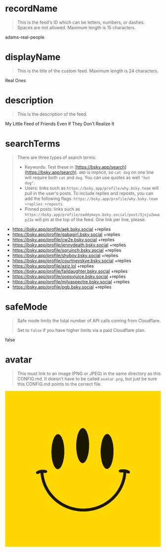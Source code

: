
# recordName

> This is the feed's ID which can be letters, numbers, or dashes. Spaces are not allowed. Maximum length is 15 characters.

adams-real-people

# displayName

> This is the title of the custom feed. Maximum length is 24 characters.

Real Ones

# description

> This is the description of the feed.

My Little Feed of Friends Even If They Don't Realize It

# searchTerms

> There are three types of search terms:
>
> - Keywords: Test these in [https://bsky.app/search](https://bsky.app/search). `AND` is implicit, so `cat dog` on one line will require both `cat` and `dog`. You can use quotes as well `"hot dog"`.
> - Users: links such as `https://bsky.app/profile/why.bsky.team` will pull in the user's posts. To include replies and reposts, you can add the following flags: `https://bsky.app/profile/why.bsky.team +replies +reposts`.
> - Pinned posts: links such as `https://bsky.app/profile/saddymayo.bsky.social/post/3jxju2wwap22e` will pin at the top of the feed. One link per line, please.

- https://bsky.app/profile/aek.bsky.social +replies
- https://bsky.app/profile/gabagirl.bsky.social +replies
- https://bsky.app/profile/cw2e.bsky.social +replies
- https://bsky.app/profile/jennydeath.bsky.social +replies
- https://bsky.app/profile/sqruinch.bsky.social +replies
- https://bsky.app/profile/shyboy.bsky.social +replies
- https://bsky.app/profile/courtneyskye.bsky.social +replies
- https://bsky.app/profile/aziz.lol +replies
- https://bsky.app/profile/faildaughter.bsky.social +replies
- https://bsky.app/profile/oopsyjuice.bsky.social +replies
- https://bsky.app/profile/milvaspectre.bsky.social +replies
- https://bsky.app/profile/pgb.bsky.social +replies


# safeMode

> Safe mode limits the total number of API calls coming from Cloudflare.
>
> Set to `false` if you have higher limits via a paid Cloudflare plan.

false

# avatar

> This must link to an image (PNG or JPEG) in the same directory as this CONFIG.md. It doesn't have to be called `avatar.png`, but just be sure this CONFIG.md points to the correct file.

![](avatar.png)
